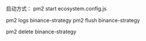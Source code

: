 启动方式：
pm2 start ecosystem.config.js

pm2 logs binance-strategy
pm2 flush binance-strategy

pm2 delete binance-strategy